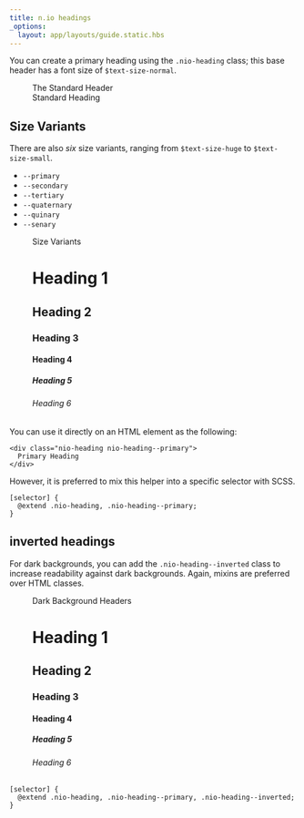 ```yaml
---
title: n.io headings
_options:
  layout: app/layouts/guide.static.hbs
---
```


You can create a primary heading using the `.nio-heading` class; this base header has a font size of `$text-size-normal`.

<figure class="examples">
  <figcaption>The Standard Header</figcaption>
  <div class="nio-heading">Standard Heading</div>
</figure>

## Size Variants

There are also *six* size variants, ranging from `$text-size-huge` to `$text-size-small`.

* `--primary`
* `--secondary`
* `--tertiary`
* `--quaternary`
* `--quinary`
* `--senary`

<figure class="examples">
  <figcaption>Size Variants</figcaption>
  <h1>Heading 1</h1>
  <h2>Heading 2</h2>
  <h3>Heading 3</h3>
  <h4>Heading 4</h4>
  <h5>Heading 5</h5>
  <h6>Heading 6</h6>
</figure>


You can use it directly on an HTML element as the following:

```
<div class="nio-heading nio-heading--primary">
  Primary Heading
</div>
```

However, it is preferred to mix this helper into a specific selector with SCSS.
```
[selector] {
  @extend .nio-heading, .nio-heading--primary;
}
```

## inverted headings

For dark backgrounds, you can add the `.nio-heading--inverted` class to increase readability against dark backgrounds. Again, mixins are preferred over HTML classes.

<figure class="examples examples--dark">
  <figcaption>Dark Background Headers</figcaption>
  <h1 class='nio-heading--inverted'>Heading 1</h1>
  <h2 class='nio-heading--inverted'>Heading 2</h2>
  <h3 class='nio-heading--inverted'>Heading 3</h3>
  <h4 class='nio-heading--inverted'>Heading 4</h4>
  <h5 class='nio-heading--inverted'>Heading 5</h5>
  <h6 class='nio-heading--inverted'>Heading 6</h6>
</figure>

```
[selector] {
  @extend .nio-heading, .nio-heading--primary, .nio-heading--inverted;
}
```

